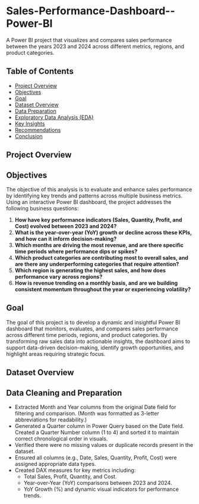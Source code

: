 # Sales-Performance-Dashboard--Power-BI
A Power BI project that visualizes and compares sales performance between the years 2023 and 2024 across different metrics, regions, and product categories. 

## Table of Contents
- [Project Overview](#project-Overview)
- [Objectives](#objectives)
- [Goal](#goal)
- [Dataset Overview](#dataset-overview)
- [ Data Preparation](#data-preparation)
- [Exploratory Data Analysis (EDA)](#exploratory-data-analysis-eda)
- [Key Insights](#key-insights)
- [Recommendations](#recommendations)
- [Conclusion](#conclusion)


## Project Overview


## Objectives
The objective of this analysis is to evaluate and enhance sales performance by identifying key trends and patterns across multiple business metrics. Using an interactive Power BI dashboard, the project addresses the following business questions:

1. **How have key performance indicators (Sales, Quantity, Profit, and Cost) evolved between 2023 and 2024?**
2. **What is the year-over-year (YoY) growth or decline across these KPIs, and how can it inform decision-making?**
3. **Which months are driving the most revenue, and are there specific time periods where performance dips or spikes?**
4. **Which product categories are contributing most to overall sales, and are there any underperforming categories that require attention?**
5. **Which region is generating the highest sales, and how does performance vary across regions?**
6. **How is revenue trending on a monthly basis, and are we building consistent momentum throughout the year or experiencing volatility?**

## Goal
The goal of this project is to develop a dynamic and insightful Power BI dashboard that monitors, evaluates, and compares sales performance across different time periods, regions, and product categories. By transforming raw sales data into actionable insights, the dashboard aims to support data-driven decision-making, identify growth opportunities, and highlight areas requiring strategic focus.

## Dataset Overview


## Data Cleaning and Preparation
- Extracted Month and Year columns from the original Date field for filtering and comparison. (Month was formatted as 3-letter abbreviations for readability.)
- Generated a Quarter column in Power Query based on the Date field. Created a Quarter Number column (1 to 4) and sorted it to maintain correct chronological order in visuals.
- Verified there were no missing values or duplicate records present in the dataset.
- Ensured all columns (e.g., Date, Sales, Quantity, Profit, Cost) were assigned appropriate data types.
- Created DAX measures for key metrics including:
  - Total Sales, Profit, Quantity, and Cost.
  - Year-over-Year (YoY) comparisons between 2023 and 2024.
  - YoY Growth (%) and dynamic visual indicators for performance trends.



